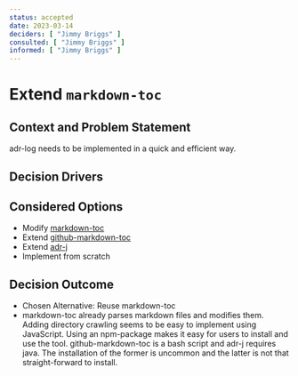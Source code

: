 ```yaml
---
status: accepted
date: 2023-03-14
deciders: [ "Jimmy Briggs" ]
consulted: [ "Jimmy Briggs" ]
informed: [ "Jimmy Briggs" ]
---
```


# Extend `markdown-toc`

## Context and Problem Statement

adr-log needs to be implemented in a quick and efficient way.

## Decision Drivers

## Considered Options

* Modify [markdown-toc](https://github.com/jonschlinkert/markdown-toc)
* Extend [github-markdown-toc](https://github.com/ekalinin/github-markdown-toc) 
* Extend [adr-j](https://github.com/adoble/adr-j)
* Implement from scratch

## Decision Outcome

* Chosen Alternative: Reuse markdown-toc
* markdown-toc already parses markdown files and modifies them.
  Adding directory crawling seems to be easy to implement using JavaScript.
  Using an npm-package makes it easy for users to install and use the tool.
  github-markdown-toc is a bash script and adr-j requires java.
  The installation of the former is uncommon and the latter is not that straight-forward to install.
